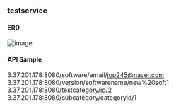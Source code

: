 ### testservice

#### ERD
![image](https://user-images.githubusercontent.com/63270925/220173906-5ebed90c-3b5e-410f-a73b-5ca5092607e7.png)

#### API Sample
3.37.201.178:8080/software/email/iop245@naver.com    
3.37.201.178:8080/version/softwarename/new%20soft1    
3.37.201.178:8080/testcategory/id/2    
3.37.201.178:8080/subcategory/categoryid/1    
